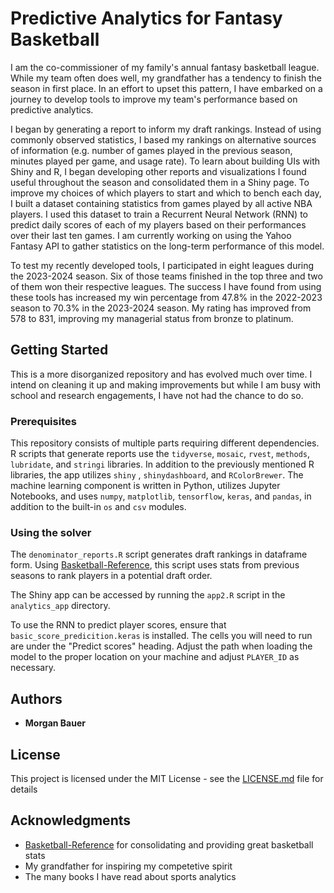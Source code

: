 # Predictive Analytics for Fantasy Basketball

I am the co-commissioner of my family's annual fantasy basketball league. While my team often does well, my grandfather has a tendency to finish the season in first place. In an effort to upset this pattern, I have embarked on a journey to develop tools to improve my team's performance based on predictive analytics.

I began by generating a report to inform my draft rankings. Instead of using commonly observed statistics, I based my rankings on alternative sources of information (e.g. number of games played in the previous season, minutes played per game, and usage rate). To learn about building UIs with Shiny and R, I began developing other reports and visualizations I found useful throughout the season and consolidated them in a Shiny page. To improve my choices of which players to start and which to bench each day, I built a dataset containing statistics from games played by all active NBA players. I used this dataset to train a Recurrent Neural Network (RNN) to predict daily scores of each of my players based on their performances over their last ten games. I am currently working on using the Yahoo Fantasy API to gather statistics on the long-term performance of this model.

To test my recently developed tools, I participated in eight leagues during the 2023-2024 season. Six of those teams finished in the top three and two of them won their respective leagues. The success I have found from using these tools has increased my win percentage from 47.8% in the 2022-2023 season to 70.3% in the 2023-2024 season. My rating has improved from 578 to 831, improving my managerial status from bronze to platinum.

## Getting Started

This is a more disorganized repository and has evolved much over time. I intend on cleaning it up and making improvements but while I am busy with school and research engagements, I have not had the chance to do so.

### Prerequisites

This repository consists of multiple parts requiring different dependencies. R scripts that generate reports use the `tidyverse`, `mosaic`, `rvest`, `methods`, `lubridate`, and `stringi` libraries. In addition to the previously mentioned R libraries, the app utilizes `shiny` , `shinydashboard`, and `RColorBrewer`. The machine learning component is written in Python, utilizes Jupyter Notebooks, and uses `numpy`, `matplotlib`, `tensorflow`, `keras`, and `pandas`, in addition to the built-in `os` and `csv` modules.

### Using the solver

The `denominator_reports.R` script generates draft rankings in dataframe form. Using [Basketball-Reference](https://www.basketball-reference.com/), this script uses stats from previous seasons to rank players in a potential draft order.

The Shiny app can be accessed by running the `app2.R` script in the `analytics_app` directory.

To use the RNN to predict player scores, ensure that `basic_score_predicition.keras` is installed. The cells you will need to run are under the "Predict scores" heading. Adjust the path when loading the model to the proper location on your machine and adjust `PLAYER_ID` as necessary.

## Authors

* **Morgan Bauer**

## License

This project is licensed under the MIT License - see the [LICENSE.md](LICENSE.md) file for details

## Acknowledgments

* [Basketball-Reference](https://www.basketball-reference.com/) for consolidating and providing great basketball stats
* My grandfather for inspiring my competetive spirit
* The many books I have read about sports analytics
